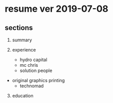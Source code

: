 # resume ver 2019-07-08

## sections

1. summary

2. experience

	- hydro capital
	- mc chris
	- solution people
  - original graphics printing
	- technomad

3. education

